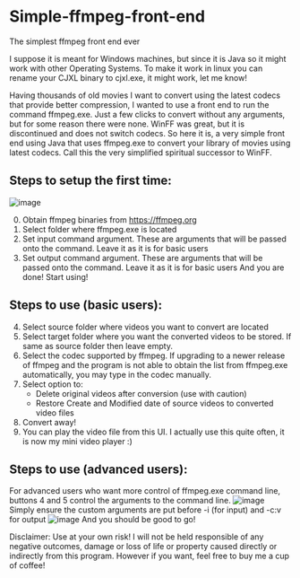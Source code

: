 # Simple-ffmpeg-front-end
The simplest ffmpeg front end ever

I suppose it is meant for Windows machines, but since it is Java so it might work with other Operating Systems. To make it work in linux you can rename your CJXL binary to cjxl.exe, it might work, let me know!

Having thousands of old movies I want to convert using the latest codecs that provide better compression, I wanted to use a front end to run the command ffmpeg.exe. Just a few clicks to convert without any arguments, but for some reason there were none. WinFF was great, but it is discontinued and does not switch codecs. So here it is, a very simple front end using Java that uses ffmpeg.exe to convert your library of movies using latest codecs. Call this the very simplified spiritual successor to WinFF.

Steps to setup the first time:
------------------------------
![image](https://github.com/user-attachments/assets/993e1eac-3f80-437d-9924-d342991d80c4)

0. Obtain ffmpeg binaries from https://ffmpeg.org
1. Select folder where ffmpeg.exe is located
2. Set input command argument. These are arguments that will be passed onto the command. Leave it as it is for basic users
3. Set output command argument. These are arguments that will be passed onto the command. Leave it as it is for basic users
And you are done! Start using!

Steps to use (basic users):
---------------------------
4. Select source folder where videos you want to convert are located
5. Select target folder where you want the converted videos to be stored. If same as source folder then leave empty.
6. Select the codec supported by ffmpeg.
   If upgrading to a newer release of ffmpeg and the program is not able to obtain the list from ffmpeg.exe automatically, you may type in the codec manually.
8. Select option to:
   - Delete original videos after conversion (use with caution)
   - Restore Create and Modified date of source videos to converted video files
9. Convert away!
10. You can play the video file from this UI. I actually use this quite often, it is now my mini video player :)

Steps to use (advanced users):
------------------------------
For advanced users who want more control of ffmpeg.exe command line, buttons 4 and 5 control the arguments to the command line. 
![image](https://github.com/user-attachments/assets/bd6793fc-59cd-428f-9820-f002d501e3d3)
Simply ensure the custom arguments are put before -i (for input) and -c:v for output
![image](https://github.com/user-attachments/assets/611c2bc0-db59-4662-94fe-e4bf6753d912)
And you should be good to go!

Disclaimer: Use at your own risk! I will not be held responsible of any negative outcomes, damage or loss of life or property caused directly or indirectly from this program. However if you want, feel free to buy me a cup of coffee!
